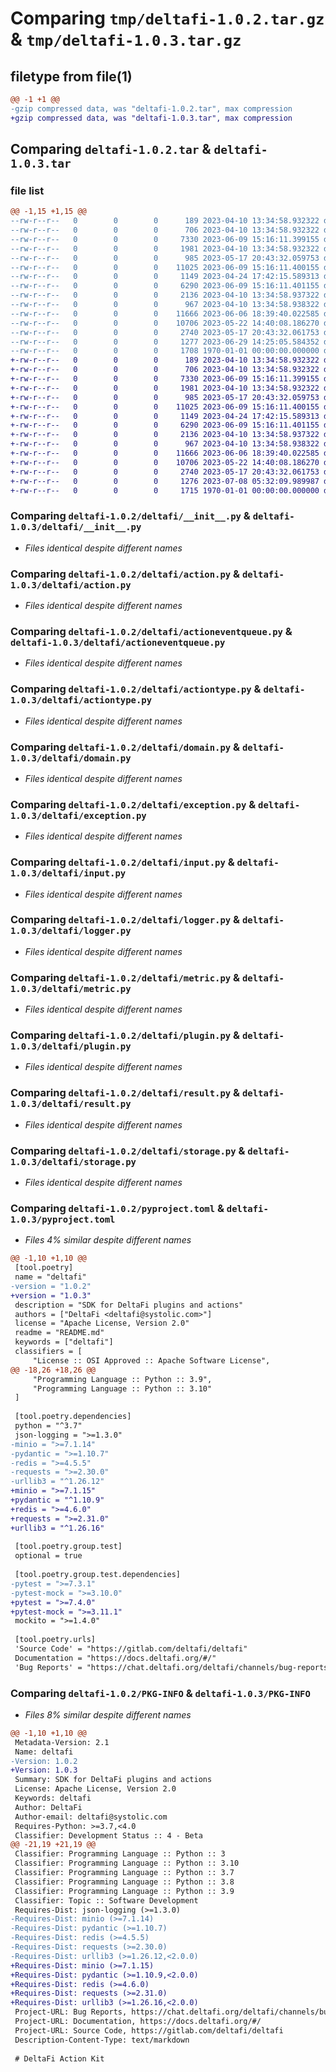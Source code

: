 # Comparing `tmp/deltafi-1.0.2.tar.gz` & `tmp/deltafi-1.0.3.tar.gz`

## filetype from file(1)

```diff
@@ -1 +1 @@
-gzip compressed data, was "deltafi-1.0.2.tar", max compression
+gzip compressed data, was "deltafi-1.0.3.tar", max compression
```

## Comparing `deltafi-1.0.2.tar` & `deltafi-1.0.3.tar`

### file list

```diff
@@ -1,15 +1,15 @@
--rw-r--r--   0        0        0      189 2023-04-10 13:34:58.932322 deltafi-1.0.2/README.md
--rw-r--r--   0        0        0      706 2023-04-10 13:34:58.932322 deltafi-1.0.2/deltafi/__init__.py
--rw-r--r--   0        0        0     7330 2023-06-09 15:16:11.399155 deltafi-1.0.2/deltafi/action.py
--rw-r--r--   0        0        0     1981 2023-04-10 13:34:58.932322 deltafi-1.0.2/deltafi/actioneventqueue.py
--rw-r--r--   0        0        0      985 2023-05-17 20:43:32.059753 deltafi-1.0.2/deltafi/actiontype.py
--rw-r--r--   0        0        0    11025 2023-06-09 15:16:11.400155 deltafi-1.0.2/deltafi/domain.py
--rw-r--r--   0        0        0     1149 2023-04-24 17:42:15.589313 deltafi-1.0.2/deltafi/exception.py
--rw-r--r--   0        0        0     6290 2023-06-09 15:16:11.401155 deltafi-1.0.2/deltafi/input.py
--rw-r--r--   0        0        0     2136 2023-04-10 13:34:58.937322 deltafi-1.0.2/deltafi/logger.py
--rw-r--r--   0        0        0      967 2023-04-10 13:34:58.938322 deltafi-1.0.2/deltafi/metric.py
--rw-r--r--   0        0        0    11666 2023-06-06 18:39:40.022585 deltafi-1.0.2/deltafi/plugin.py
--rw-r--r--   0        0        0    10706 2023-05-22 14:40:08.186270 deltafi-1.0.2/deltafi/result.py
--rw-r--r--   0        0        0     2740 2023-05-17 20:43:32.061753 deltafi-1.0.2/deltafi/storage.py
--rw-r--r--   0        0        0     1277 2023-06-29 14:25:05.584352 deltafi-1.0.2/pyproject.toml
--rw-r--r--   0        0        0     1708 1970-01-01 00:00:00.000000 deltafi-1.0.2/PKG-INFO
+-rw-r--r--   0        0        0      189 2023-04-10 13:34:58.932322 deltafi-1.0.3/README.md
+-rw-r--r--   0        0        0      706 2023-04-10 13:34:58.932322 deltafi-1.0.3/deltafi/__init__.py
+-rw-r--r--   0        0        0     7330 2023-06-09 15:16:11.399155 deltafi-1.0.3/deltafi/action.py
+-rw-r--r--   0        0        0     1981 2023-04-10 13:34:58.932322 deltafi-1.0.3/deltafi/actioneventqueue.py
+-rw-r--r--   0        0        0      985 2023-05-17 20:43:32.059753 deltafi-1.0.3/deltafi/actiontype.py
+-rw-r--r--   0        0        0    11025 2023-06-09 15:16:11.400155 deltafi-1.0.3/deltafi/domain.py
+-rw-r--r--   0        0        0     1149 2023-04-24 17:42:15.589313 deltafi-1.0.3/deltafi/exception.py
+-rw-r--r--   0        0        0     6290 2023-06-09 15:16:11.401155 deltafi-1.0.3/deltafi/input.py
+-rw-r--r--   0        0        0     2136 2023-04-10 13:34:58.937322 deltafi-1.0.3/deltafi/logger.py
+-rw-r--r--   0        0        0      967 2023-04-10 13:34:58.938322 deltafi-1.0.3/deltafi/metric.py
+-rw-r--r--   0        0        0    11666 2023-06-06 18:39:40.022585 deltafi-1.0.3/deltafi/plugin.py
+-rw-r--r--   0        0        0    10706 2023-05-22 14:40:08.186270 deltafi-1.0.3/deltafi/result.py
+-rw-r--r--   0        0        0     2740 2023-05-17 20:43:32.061753 deltafi-1.0.3/deltafi/storage.py
+-rw-r--r--   0        0        0     1276 2023-07-08 05:32:09.989987 deltafi-1.0.3/pyproject.toml
+-rw-r--r--   0        0        0     1715 1970-01-01 00:00:00.000000 deltafi-1.0.3/PKG-INFO
```

### Comparing `deltafi-1.0.2/deltafi/__init__.py` & `deltafi-1.0.3/deltafi/__init__.py`

 * *Files identical despite different names*

### Comparing `deltafi-1.0.2/deltafi/action.py` & `deltafi-1.0.3/deltafi/action.py`

 * *Files identical despite different names*

### Comparing `deltafi-1.0.2/deltafi/actioneventqueue.py` & `deltafi-1.0.3/deltafi/actioneventqueue.py`

 * *Files identical despite different names*

### Comparing `deltafi-1.0.2/deltafi/actiontype.py` & `deltafi-1.0.3/deltafi/actiontype.py`

 * *Files identical despite different names*

### Comparing `deltafi-1.0.2/deltafi/domain.py` & `deltafi-1.0.3/deltafi/domain.py`

 * *Files identical despite different names*

### Comparing `deltafi-1.0.2/deltafi/exception.py` & `deltafi-1.0.3/deltafi/exception.py`

 * *Files identical despite different names*

### Comparing `deltafi-1.0.2/deltafi/input.py` & `deltafi-1.0.3/deltafi/input.py`

 * *Files identical despite different names*

### Comparing `deltafi-1.0.2/deltafi/logger.py` & `deltafi-1.0.3/deltafi/logger.py`

 * *Files identical despite different names*

### Comparing `deltafi-1.0.2/deltafi/metric.py` & `deltafi-1.0.3/deltafi/metric.py`

 * *Files identical despite different names*

### Comparing `deltafi-1.0.2/deltafi/plugin.py` & `deltafi-1.0.3/deltafi/plugin.py`

 * *Files identical despite different names*

### Comparing `deltafi-1.0.2/deltafi/result.py` & `deltafi-1.0.3/deltafi/result.py`

 * *Files identical despite different names*

### Comparing `deltafi-1.0.2/deltafi/storage.py` & `deltafi-1.0.3/deltafi/storage.py`

 * *Files identical despite different names*

### Comparing `deltafi-1.0.2/pyproject.toml` & `deltafi-1.0.3/pyproject.toml`

 * *Files 4% similar despite different names*

```diff
@@ -1,10 +1,10 @@
 [tool.poetry]
 name = "deltafi"
-version = "1.0.2"
+version = "1.0.3"
 description = "SDK for DeltaFi plugins and actions"
 authors = ["DeltaFi <deltafi@systolic.com>"]
 license = "Apache License, Version 2.0"
 readme = "README.md"
 keywords = ["deltafi"]
 classifiers = [
     "License :: OSI Approved :: Apache Software License",
@@ -18,26 +18,26 @@
     "Programming Language :: Python :: 3.9",
     "Programming Language :: Python :: 3.10"
 ]
 
 [tool.poetry.dependencies]
 python = "^3.7"
 json-logging = ">=1.3.0"
-minio = ">=7.1.14"
-pydantic = ">=1.10.7"
-redis = ">=4.5.5"
-requests = ">=2.30.0"
-urllib3 = "^1.26.12"
+minio = ">=7.1.15"
+pydantic = "^1.10.9"
+redis = ">=4.6.0"
+requests = ">=2.31.0"
+urllib3 = "^1.26.16"
 
 [tool.poetry.group.test]
 optional = true
 
 [tool.poetry.group.test.dependencies]
-pytest = ">=7.3.1"
-pytest-mock = ">=3.10.0"
+pytest = ">=7.4.0"
+pytest-mock = ">=3.11.1"
 mockito = ">=1.4.0"
 
 [tool.poetry.urls]
 'Source Code' = "https://gitlab.com/deltafi/deltafi"
 Documentation = "https://docs.deltafi.org/#/"
 'Bug Reports' = "https://chat.deltafi.org/deltafi/channels/bug-reports"
```

### Comparing `deltafi-1.0.2/PKG-INFO` & `deltafi-1.0.3/PKG-INFO`

 * *Files 8% similar despite different names*

```diff
@@ -1,10 +1,10 @@
 Metadata-Version: 2.1
 Name: deltafi
-Version: 1.0.2
+Version: 1.0.3
 Summary: SDK for DeltaFi plugins and actions
 License: Apache License, Version 2.0
 Keywords: deltafi
 Author: DeltaFi
 Author-email: deltafi@systolic.com
 Requires-Python: >=3.7,<4.0
 Classifier: Development Status :: 4 - Beta
@@ -21,19 +21,19 @@
 Classifier: Programming Language :: Python :: 3
 Classifier: Programming Language :: Python :: 3.10
 Classifier: Programming Language :: Python :: 3.7
 Classifier: Programming Language :: Python :: 3.8
 Classifier: Programming Language :: Python :: 3.9
 Classifier: Topic :: Software Development
 Requires-Dist: json-logging (>=1.3.0)
-Requires-Dist: minio (>=7.1.14)
-Requires-Dist: pydantic (>=1.10.7)
-Requires-Dist: redis (>=4.5.5)
-Requires-Dist: requests (>=2.30.0)
-Requires-Dist: urllib3 (>=1.26.12,<2.0.0)
+Requires-Dist: minio (>=7.1.15)
+Requires-Dist: pydantic (>=1.10.9,<2.0.0)
+Requires-Dist: redis (>=4.6.0)
+Requires-Dist: requests (>=2.31.0)
+Requires-Dist: urllib3 (>=1.26.16,<2.0.0)
 Project-URL: Bug Reports, https://chat.deltafi.org/deltafi/channels/bug-reports
 Project-URL: Documentation, https://docs.deltafi.org/#/
 Project-URL: Source Code, https://gitlab.com/deltafi/deltafi
 Description-Content-Type: text/markdown
 
 # DeltaFi Action Kit
```

